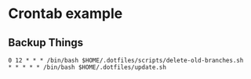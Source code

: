 # Crontab example

## Backup Things

```crontab
0 12 * * * /bin/bash $HOME/.dotfiles/scripts/delete-old-branches.sh
* * * * * /bin/bash $HOME/.dotfiles/update.sh
```

